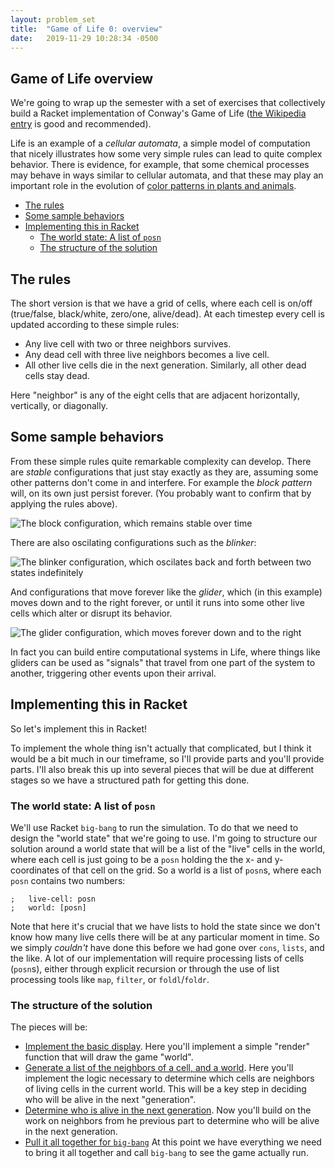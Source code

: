 ```yaml
---
layout: problem_set
title:  "Game of Life 0: overview"
date:   2019-11-29 10:28:34 -0500
---
```


## Game of Life overview <!-- omit in toc -->

We're going to wrap up the semester with a set of exercises that
collectively build a Racket implementation of
Conway's Game of Life
([the Wikipedia entry](https://en.wikipedia.org/wiki/Conway%27s_Game_of_Life) is good and recommended).

Life is an example of a _cellular automata_, a simple model of
computation that nicely illustrates how some very simple rules can
lead to quite complex behavior. There is evidence, for example,
that some chemical processes may behave in ways similar
to cellular automata, and that these may play an important role
in the evolution of
[color patterns in plants and animals](https://phys.org/news/2017-04-lizard-biology-mathematics.html).

- [The rules](#the-rules)
- [Some sample behaviors](#some-sample-behaviors)
- [Implementing this in Racket](#implementing-this-in-racket)
  - [The world state: A list of `posn`](#the-world-state-a-list-of-posn)
  - [The structure of the solution](#the-structure-of-the-solution)

## The rules

The short version is that we have a grid of cells, where each
cell is on/off (true/false, black/white, zero/one, alive/dead). At
each timestep every cell is updated according to these
simple rules:

- Any live cell with two or three neighbors survives.
- Any dead cell with three live neighbors becomes a live
  cell.
- All other live cells die in the next generation.
  Similarly, all other dead cells stay dead.

Here "neighbor" is any of the eight cells that are
adjacent horizontally, vertically, or diagonally.

## Some sample behaviors

From these simple rules quite remarkable complexity can
develop. There are _stable_ configurations that just stay
exactly as they are, assuming some other patterns don't come in and
interfere. For example the _block pattern_ will, on its own just
persist forever. (You probably want to confirm that by applying the
rules above).

![The block configuration, which remains stable over time](https://upload.wikimedia.org/wikipedia/commons/thumb/9/96/Game_of_life_block_with_border.svg/66px-Game_of_life_block_with_border.svg.png)

There are also oscilating configurations such as the _blinker_:

![The blinker configuration, which oscilates back and forth between two states indefinitely](https://upload.wikimedia.org/wikipedia/commons/9/95/Game_of_life_blinker.gif)

And configurations that move forever like the _glider_, which
(in this example) moves down
and to the right forever, or until it runs into some other live cells
which alter or disrupt its behavior.

![The glider configuration, which moves forever down and to the right](https://upload.wikimedia.org/wikipedia/commons/f/f2/Game_of_life_animated_glider.gif)

In fact you can build entire computational systems in
Life, where things like gliders can be used as "signals" that travel
from one part of the system to another, triggering other events upon
their arrival.

## Implementing this in Racket

So let's implement this in Racket!

To implement the whole thing isn't actually that complicated, but I
think it would be a bit much in our timeframe, so I'll provide parts
and you'll provide parts. I'll also break this up into several pieces
that will be due at different stages so we have a structured path for
getting this done.

### The world state: A list of `posn`

We'll use Racket `big-bang` to run the simulation. To do that we need
to design the "world state" that we're going to use. I'm going to
structure our solution around a world state that will be a list of
the "live" cells in the world, where each cell is just going to be
a `posn` holding the the x- and y-coordinates of that cell on the
grid. So a world is a list of `posn`s, where each `posn` contains two numbers:

```racket
;   live-cell: posn
;   world: [posn]
```

Note that here it's crucial that we have lists to hold the state since
we don't know how many live cells there will be at any particular
moment in time. So we simply _couldn't_ have done this before we had
gone over `cons`, `lists`, and the like. A lot of our implementation
will require processing lists of cells (`posn`s), either through explicit
recursion or through the use of list processing tools like `map`,
`filter`, or `foldl`/`foldr`.

### The structure of the solution

The pieces will be:

- [Implement the basic display](game-of-life-display.html). Here you'll implement a simple "render"
  function that will draw the game "world".
- [Generate a list of the neighbors of a cell, and a world](game-of-life-neighbors.html).
  Here you'll implement the logic necessary to determine which cells
  are neighbors of living cells in the current world. This will be
  a key step in deciding who will be alive in the next "generation".
- [Determine who is alive in the next generation](game-of-life-alive.html).
  Now you'll build on the work on neighbors from he previous part
  to determine who will be alive in the next generation.
- [Pull it all together for `big-bang`](game-of-life-big-bang.html)
  At this point we have everything we need to bring it all together
  and call `big-bang` to see the game actually run.
